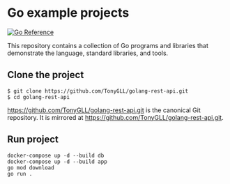 # Go example projects

[![Go Reference](https://pkg.go.dev/badge/golang.org/x/example.svg)](https://pkg.go.dev/golang.org/x/example)

This repository contains a collection of Go programs and libraries that
demonstrate the language, standard libraries, and tools.

## Clone the project

```
$ git clone https://github.com/TonyGLL/golang-rest-api.git
$ cd golang-rest-api
```
https://github.com/TonyGLL/golang-rest-api.git is the canonical Git repository.
It is mirrored at https://github.com/TonyGLL/golang-rest-api.git.

## Run project


```
docker-compose up -d --build db
docker-compose up -d --build app
go mod download
go run .
```